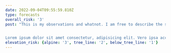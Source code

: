 ```yaml
---
date: 2022-09-04T09:55:59.810Z
type: forecasts
overall_risk: '3'
post: "This is my observations and whatnot. I am free to describe the situation in however much or little detail as I want.


Lorem ipsum dolor sit amet consectetur, adipisicing elit. Vero ipsa accusantium laudantium, quibusdam autem, aliquid sapiente ipsum aut, unde tempore adipisci dolorum voluptas voluptatem illum."
elevation_risk: {alpine: '3', tree_line: '2', below_tree_line: '1'}
---
```

